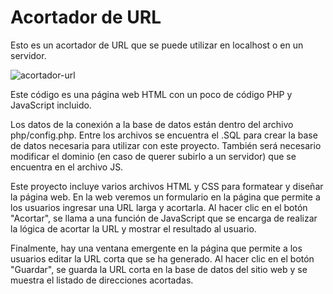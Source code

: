 # Acortador de URL
Esto es un acortador de URL que se puede utilizar en localhost o en un servidor.

![acortador-url](https://user-images.githubusercontent.com/6242827/220885309-0bed0044-75c6-425e-8186-fc6d30a4da4f.png)

Este código es una página web HTML con un poco de código PHP y JavaScript incluido.

Los datos de la conexión a la base de datos están dentro del archivo php/config.php. Entre los archivos se encuentra el .SQL para crear la base de datos necesaria para utilizar con este proyecto. También será necesario modificar el dominio (en caso de querer subirlo a un servidor) que se encuentra en el archivo JS.

Este proyecto incluye varios archivos HTML y CSS para formatear y diseñar la página web. En la web veremos un formulario en la página que permite a los usuarios ingresar una URL larga y acortarla. Al hacer clic en el botón "Acortar", se llama a una función de JavaScript que se encarga de realizar la lógica de acortar la URL y mostrar el resultado al usuario.

Finalmente, hay una ventana emergente en la página que permite a los usuarios editar la URL corta que se ha generado. Al hacer clic en el botón "Guardar", se guarda la URL corta en la base de datos del sitio web y se muestra el listado de direcciones acortadas.
